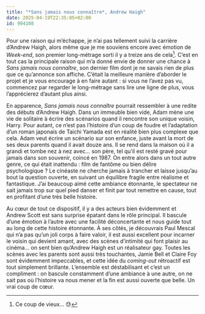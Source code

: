 ```yaml
---
title: "*Sans jamais nous connaître*, Andrew Haigh"
date: 2025-04-19T22:35:05+02:00
id: 994108 
---
```


Pour une raison qui m’échappe, je n’ai pas tellement suivi la carrière d’Andrew Haigh, alors même que je me souviens encore avec émotion de *Week-end*, son premier long-métrage sorti il y a treize ans de cela[^1]. C’est en tout cas la principale raison qui m’a donné envie de donner une chance à *Sans jamais nous connaître*, son dernier film dont je ne savais rien de plus que ce qu’annonce son affiche. C’était la meilleure manière d’aborder le projet et je vous encourage à en faire autant : si vous ne l’avez pas vu, commencez par regarder le long-métrage sans lire une ligne de plus, vous l’apprécierez d’autant plus ainsi.

En apparence, *Sans jamais nous connaître* pourrait ressembler à une redite des débuts d’Andrew Haigh. Dans un immeuble bien vide, Adam mène une vie de solitaire à écrire des scénarios quand il rencontre son unique voisin, Harry. Pour autant, ce n’est pas l’histoire d’un coup de foudre et l’adaptation d’un roman japonais de Taichi Yamada est en réalité bien plus complexe que cela. Adam veut écrire un scénario sur son enfance, juste avant la mort de ses deux parents quand il avait douze ans. Il se rend dans la maison où il a grandi et tombe nez à nez avec… son père, tel qu’il est resté gravé pour jamais dans son souvenir, coincé en 1987. On entre alors dans un tout autre genre, ce qui était inattendu : film de fantôme ou bien délire psychologique ? Le cinéaste ne cherche jamais à trancher et laisse jusqu’au bout la question ouverte, en suivant un équilibre fragile entre réalisme et fantastique. J’ai beaucoup aimé cette ambiance étonnante, le spectateur ne sait jamais trop sur quel pied danser et finit par tout remettre en cause, tout en profitant d’une très belle histoire. 

Au cœur de tout ce dispositif, il y a des acteurs bien évidemment et Andrew Scott est sans surprise épatant dans le rôle principal. Il bascule d’une émotion à l’autre avec une facilité déconcertante et nous guide tout au long de cette histoire étonnante. À ses côtés, je découvrais Paul Mescal qui n’a pas qu’un joli corps à faire valoir, il est aussi excellent pour incarner le voisin qui devient amant, avec des scènes d’intimité qui font plaisir au cinéma… on sent bien qu’Andrew Haigh est un réalisateur gay. Toutes les scènes avec les parents sont aussi très touchantes, Jamie Bell et Claire Foy sont évidemment impeccables, et cette idée du *coming-out* rétroactif est tout simplement brillante. L’ensemble est déstabilisant et c’est un compliment : on bascule constamment d’une ambiance à une autre, on ne sait pas où l’histoire va nous mener et la fin est aussi ouverte que belle. Un vrai coup de cœur. 

[^1]: Ce coup de vieux… 😓